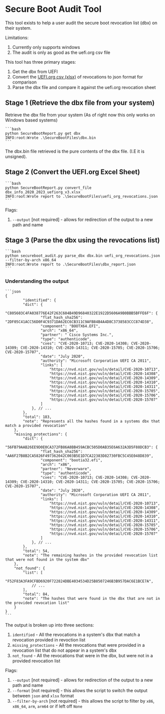 # Secure Boot Audit Tool

This tool exists to help a user audit the secure boot revocation list (dbx) on their system.

Limitations:

1. Currently only supports windows
2. The audit is only as good as the uefi.org csv file

This tool has three primary stages:

 1. Get the dbx from UEFI
 2. Convert the [UEFI.org csv (xlsx)](https://uefi.org/revocationlistfile) of revocations to json format for comparison
 3. Parse the dbx file and compare it against the uefi.org revocation sheet

## Stage 1 (Retrieve the dbx file from your system)

 Retrieve the dbx file from your system (As of right now this only works on Windows based systems)

    ```bash
    python SecureBootReport.py get dbx
    INFO:root:Wrote .\SecureBootFiles\dbx.bin
    ```

The dbx.bin file retrieved is the pure contents of the dbx file. (I.E it is unsigned).

## Stage 2 (Convert the UEFI.org Excel Sheet)

    ```bash
    python SecureBootReport.py convert_file dbx_info_2020_2023_uefiorg_v3.xlsx
    INFO:root:Wrote report to .\SecureBootFiles\uefi_org_revocations.json
    ```

Flags:

 1. `--output` [not required] - allows for redirection of the output to a new path and name

## Stage 3 (Parse the dbx using the revocations list)

    ```bash
    python secureboot_audit.py parse_dbx dbx.bin uefi_org_revocations.json --filter-by-arch x86_64
    INFO:root:Wrote report to .\SecureBootFiles\dbx_report.json
    ```

### Understanding the output

    ```json
    {
            "identified": {
            "dict": {
                "C805603C4FA038776E42F263C604B49D96840322E1922D5606A9B0BBB5BFFE6F": {
                    "flat_hash_sha256": "2DF05C41ACC56D0F4C9371DA62EC6CB311C9AFB84B4A4D8C3738583CCC874D38",
                    "component": "BOOTX64.EFI",
                    "arch": "x86_64",
                    "partner": " Cisco Systems Inc.",
                    "type": "authenticode",
                    "cves": "CVE-2020-10713; CVE-2020-14308; CVE-2020-14309; CVE-2020-14310; CVE-2020-14311; CVE-2020-15705; CVE-2020-15706; CVE-2020-15707",
                    "date": "July 2020",
                    "authority": "Microsoft Corporation UEFI CA 2011",
                    "links": [
                        "https://nvd.nist.gov/vuln/detail/CVE-2020-10713",
                        "https://nvd.nist.gov/vuln/detail/CVE-2020-14308",
                        "https://nvd.nist.gov/vuln/detail/CVE-2020-14309",
                        "https://nvd.nist.gov/vuln/detail/CVE-2020-14310",
                        "https://nvd.nist.gov/vuln/detail/CVE-2020-14311",
                        "https://nvd.nist.gov/vuln/detail/CVE-2020-15705",
                        "https://nvd.nist.gov/vuln/detail/CVE-2020-15706",
                        "https://nvd.nist.gov/vuln/detail/CVE-2020-15707"
                    ]
                }, // ...
            },
            "total": 183,
            "note": "Represents all the hashes found in a systems dbx that match a provided revocation"
        },
        "missing_protections": {
            "dict": {
                "56FB79AAB26EE9D0E0CA372FB86A8BB459ACBC505D0AB35E6A632A3D5F88DCB3": {
                    "flat_hash_sha256": "AA6F27B8B2CA5826F497362042C003B5E1D7CA22383D82730FBC5C45E048D839",
                    "component": "bootia32.efi",
                    "arch": "x86",
                    "partner": "Neverware",
                    "type": "authenticode",
                    "cves": "CVE-2020-10713; CVE-2020-14308; CVE-2020-14309; CVE-2020-14310; CVE-2020-14311; CVE-2020-15705; CVE-2020-15706; CVE-2020-15707",
                    "date": "July 2020",
                    "authority": "Microsoft Corporation UEFI CA 2011",
                    "links": [
                        "https://nvd.nist.gov/vuln/detail/CVE-2020-10713",
                        "https://nvd.nist.gov/vuln/detail/CVE-2020-14308",
                        "https://nvd.nist.gov/vuln/detail/CVE-2020-14309",
                        "https://nvd.nist.gov/vuln/detail/CVE-2020-14310",
                        "https://nvd.nist.gov/vuln/detail/CVE-2020-14311",
                        "https://nvd.nist.gov/vuln/detail/CVE-2020-15705",
                        "https://nvd.nist.gov/vuln/detail/CVE-2020-15706",
                        "https://nvd.nist.gov/vuln/detail/CVE-2020-15707"
                    ]
                }, // ...
            },
            "total": 54,
            "note": "The remaining hashes in the provided revocation list that were not found in the system dbx"
        },
        "not_found": {
            "list": [
                "F52F83A3FA9CFBD6920F722824DBE4034534D25B8507246B3B957DAC6E1BCE7A",
                // ...
            ],
            "total": 84,
            "note": "The hashes that were found in the dbx that are not in the provided revocation list"
        }
    }
    ```

The output is broken up into three sections:

 1. `identified` - All the revocations in a system's dbx that match a revocation provided in revoction list
 2. `missing_protections` - All the revocations that were provided in a revocation list that do not appear in a system's
dbx
 3. `not_found` - All the revocations that were in the dbx, but were not in a provided revocation list

Flags:

 1. `--output` [not required] - allows for redirection of the output to a new path and name
 2. `--format` [not required] - this allows the script to switch the output between `json` and `xlsx` format
 3. `--filter-by-arch` [not required] - this allows the script to filter by `x86`, `x86_64`, `arm`, `arm64` or if left off
 `None`
